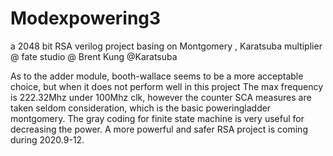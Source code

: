 # Modexpowering3
a 2048 bit RSA verilog project basing on Montgomery , Karatsuba multiplier
@ fate studio @ Brent Kung @Karatsuba

As to the adder module, booth-wallace seems to be a more acceptable choice, but when it does not perform well in this project
The max frequency is 222.32Mhz under 100Mhz clk, however the counter SCA measures are taken seldom consideration, which is the basic poweringladder montgomery.
The gray coding for finite state machine is very useful for decreasing the power. A more powerful and safer RSA project is coming during 2020.9-12.
